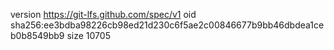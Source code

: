 version https://git-lfs.github.com/spec/v1
oid sha256:ee3bdba98226cb98ed21d230c6f5ae2c00846677b9bb46dbdea1ceb0b8549bb9
size 10705
